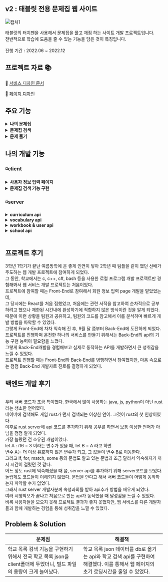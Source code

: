 ## v2 : 태블릿 전용 문제집 웹 사이트

![캡처1](https://github.com/HungKungE/Jogiyo-project/assets/84065412/b547c66e-f9b2-4abc-8ee0-4da0c7089dc2)

태블릿의 터치펜을 사용해서 문제집을 풀고 채점 하는 사이트 개발 프로젝트입니다.
</br>
전반적으로 학습에 도움을 줄 수 있는 기능을 담은 것이 특징입니다.
</br>
</br>
진행 기간 : 2022.06 ~ 2022.12
</br>

## 프로젝트 자료 :books:

:notebook_with_decorative_cover: [서비스 디자인 문서](https://docs.google.com/document/d/1sjdeP5pTJ3hGAOYfTTb8Vf2y_o755gf8aqhGPMYWu-M/edit#heading=h.7fet0jbsxwh6)

:pencil: [페이지 디자인](https://www.figma.com/file/Uj6PNk5oF0ZyyrbG5a6KxG/Jogiyo-v2-UI?type=design&node-id=0-1&mode=design&t=0DCZ4sSJPMo2RI8u-0)
</br>

## 주요 기능

<details>
<summary><b>나의 문제집</b></summary>
<div markdown="1">
  </br>
  
  > 내가 풀었던 문제집들을 확인하고 이어서 풀거나 오답노트 확인할 수 있다.
  
  </br>
  
![myStudyRoom1](https://github.com/HungKungE/Jogiyo-project/assets/84065412/c7a5975f-d7b3-484d-be6e-6e3e1ad56c3d)
![myStudyRoom2](https://github.com/HungKungE/Jogiyo-project/assets/84065412/77a8d68a-d57c-405e-a570-d3c22ba775fb)

</div>
</details>

<details>
<summary><b>문제집 검색</b></summary>
<div markdown="1">
  </br>
  
  > 여러 조건을 통해서 문제집을 검색할 수 있다.
  
  </br>

![믄제집찾기](https://github.com/HungKungE/Jogiyo-project/assets/84065412/0827d638-1840-46c3-aad0-64f7ce5e8186)

</div>
</details>

<details>
<summary><b>문제 풀기</b></summary>
<div markdown="1">
  </br>
  
  > 온라인으로 문제집을 풀면서 채점할 수 있다.
  
  </br>
  
![풀기](https://github.com/HungKungE/Jogiyo-project/assets/84065412/3e4792ec-5cba-4543-959a-1c54d26f4442)
![풀기2](https://github.com/HungKungE/Jogiyo-project/assets/84065412/ec26c63d-8be4-42fa-aab7-ce8f2d284935)


</div>
</details>

## 나의 개발 기능

### ◽client

<details>
<summary><b>사용자 정보 입력 페이지</b></summary>
<div markdown="1">
  </br>
  회원 가입 시, 사용자의 정보를 입력하는 페이지 디자인과 구현을 맡았다.
  </br>
  사용자의 닉네임, 학년, 학교 정보를 입력받는다.
  </br>
  

  </br>
  
  > 사용 skills
  <div>
    <img src="https://img.shields.io/badge/react-61DAFB?style=for-the-badge&logo=react&logoColor=black">
    <img src="https://img.shields.io/badge/Typescript-3178C6?style=for-the-badge&logo=typescript&logoColor=white">
    <img src="https://img.shields.io/badge/tailwindcss-F7DF1E?style=for-the-badge&logo=tailwindcss&logoColor=white">
  </div>

> 페이지 디자인

![정보입력](https://github.com/HungKungE/Jogiyo-project/assets/84065412/073e97c9-7237-4826-b716-dbbe8785ff23)

</div>
</details>

<details>
<summary><b>문제집 검색 기능 구현</b></summary>
<div markdown="1">
  </br>
  
  문제집 이름, 문제집 태그를 통해서 문제집을 검색하는 기능을 구현했다.
  
  

  </br>
  
  > 사용 skills
  <div>
    <img src="https://img.shields.io/badge/react-61DAFB?style=for-the-badge&logo=react&logoColor=black">
    <img src="https://img.shields.io/badge/Typescript-3178C6?style=for-the-badge&logo=typescript&logoColor=white">
    <img src="https://img.shields.io/badge/tailwindcss-F7DF1E?style=for-the-badge&logo=tailwindcss&logoColor=white">
  </div>

> 페이지 디자인

![믄제집찾기](https://github.com/HungKungE/Jogiyo-project/assets/84065412/e36833ba-e7dc-4195-a822-968ba95a61c2)

</div>
</details>

### ◽server

<details>
<summary><b>curriculum api</b></summary>
<div markdown="1">
  </br>
  
  > 영어단어 암기 커리큘럼 서비스 관련 admin api를 구현했다.
  
  
  - [curriculum 코드 확인](https://github.com/HungKungE/Jogiyo-v3/tree/main/code/v2/server/curriculum)

  | 종류 | api | 개발 내용 |
  | ----- | ----- | ----- |
  | 구현 | get_curriculum_metadata  | 직렬화 된 curriculum data를 역직렬화하여 admin page에서 열람하는 api를 구현했다. |
  | 구현 | update_curriculum_thumbnail  | curriculum thumbnail image를 업데이트하는 api이다. |
  

  </br>
  
  > 사용 skills
  <div>
    <img src="https://img.shields.io/badge/Rust-000000?style=for-the-badge&logo=rust&logoColor=white">
    <img src="https://img.shields.io/badge/sea_orm-000000?style=for-the-badge&logo=rust&logoColor=white">
    <img src="https://img.shields.io/badge/Multipart-000000?style=for-the-badge&logo=rust&logoColor=white">
  </div>
</div>
</details>

<details>
<summary><b>vocabulary api</b></summary>
<div markdown="1">
  </br>
  
  > curriculum에서 사용하는 1일 치 단어들의 정보를 가져오는 api를 구현했다. 
  

   - [vocabulary 코드 확인](https://github.com/HungKungE/Jogiyo-v3/tree/main/code/v2/server/voca)
  
  | 종류 | api | 개발 내용 |
  | ----- | ----- | ----- |
  | 구현 | update_vocabulary_set | 단어장 내용을 수정하는 api를 구현했다. |
  </br>
  
  > 사용 skills
  <div>
    <img src="https://img.shields.io/badge/Rust-000000?style=for-the-badge&logo=rust&logoColor=white">
    <img src="https://img.shields.io/badge/sea_orm-000000?style=for-the-badge&logo=rust&logoColor=white">
    <img src="https://img.shields.io/badge/ActiveModel-000000?style=for-the-badge&logo=rust&logoColor=white">
  </div>
</div>
</details>

<details>
<summary><b>workbook & user api</b></summary>
<div markdown="1">
  </br>
  
  > 사용자에게 제공하는 문제집 관련 데이터와 사용자의 정보를 가져오는 api를 구현했다. 
  

  - [workbook 코드 확인](https://github.com/HungKungE/Jogiyo-v3/tree/main/code/v2/server/workbook)
  - [user 코드 확인](https://github.com/HungKungE/Jogiyo-v3/tree/main/code/v2/server/user)

  | 종류 | api | 개발 내용 |
  | ----- | ----- | ----- |
  | 구현 | get_user_info | 모든 user_info data를 가져오는 api를 구현했다. |
  | 구현 | get_user_data  | 문제집 데이터인 workbook data와, 사용자의 문제집 진도 정보 user_generated_workbook data를 가져오는 api를 구현했다. |
  | 구현 | get_user_workbook_page | 특정 사용자의 문제집 특정 페이지 필기 데이터를 가져오는 api를 구현했다. |

  </br>
  
  > 사용 skills
  <div>
    <img src="https://img.shields.io/badge/Rust-000000?style=for-the-badge&logo=rust&logoColor=white">
    <img src="https://img.shields.io/badge/sea_orm-000000?style=for-the-badge&logo=rust&logoColor=white">
  </div>
</div>
</details>

<details>
<summary><b>school api</b></summary>
<div markdown="1">
  </br>
  
  > 공공데이터인 전국 학교 리스트 관련 api를 구현했다. 
  
  
  - [school 코드 확인](https://github.com/HungKungE/Jogiyo-v3/tree/main/code/v2/server/school)

  | 종류 | api | 개발 내용 |
  | ----- | ----- | ----- |
  | 구현 | get_school_metadata  | 입력받은 search_keyword가 포함된 학교 리스트를 전송하는 api를 구현했다. |
  | 구현 | upload_school_json  | 학교 리스트 json을 db에 업로드하는 api이다. |
  
  </br>
  
  > 사용 skills
  <div>
    <img src="https://img.shields.io/badge/Rust-000000?style=for-the-badge&logo=rust&logoColor=white">
    <img src="https://img.shields.io/badge/sea_orm-000000?style=for-the-badge&logo=rust&logoColor=white">
    <img src="https://img.shields.io/badge/paginate-000000?style=for-the-badge&logo=rust&logoColor=white">
    <img src="https://img.shields.io/badge/ActiveModel-000000?style=for-the-badge&logo=rust&logoColor=white">
  </div>
</div>
</details>
</br>

## 프로젝트 후기

3학년 1학기가 끝난 여름방학에 운 좋게 인연이 닿아 2학년 때 팀플을 같이 했던 선배가 주도하는 웹 개발 프로젝트에 참여하게 되었다.
</br>
그 동안, 학교에서는 c, c++, c#, bash 등을 사용한 로컬 프로그램 개발 프로젝트만 경험해봐서 웹 서비스 개발 프로젝트는 처음이었다. 
</br>
프로젝트에 참여할 때는 Front-End로 참여해서 회원 정보 입력 page 개발을 맡았었는데,
</br>
그 당시에는 React를 처음 접했었고, 처음에는 관련 서적을 참고하여 순차적으로 공부하려고 했으나 제한된 시간내에 완성하기에 적합하지 않은 방식이란 것을 알게 되었다.
</br>
때문에 이런 상황을 팀원과 공유하고, 팀원의 코드를 참고해서 이를 분석하며 빠르게 개발 방법을 파악할 수 있었다.
</br>
그렇게 Front-End에 차차 익숙해 진 후, 9월 달 쯤부터 Back-End에 도전하게 되었다.
</br>
프로젝트를 진행하며 온전한 하나의 서비스를 만들기 위해서는 Back-End의 api의 기능 구현 능력이 필요함을 느꼈다.
</br>
그렇게 Back-End개발을 경험해보고 실제로 동작하는 API를 개발하면서 큰 성취감을 느낄 수 있었다.
</br>
프로젝트 진행할 때는 Front-End와 Back-End를 병행하면서 참여했지만, 마음 속으로는 점점 Back-End 개발자로 진로를 결정하게 되었다.
</br>

## 백엔드 개발 후기
</br>
우리 서버 코드가 조금 특이했다. 한국에서 많이 사용하는 java, js, python이 아닌 rust라는 생소한 언어였다.
</br>
네이버에 검색해도 게임 rust가 먼저 검색되는 이상한 언어. 그것이 rust의 첫 인상이였다.
</br>
이후로 rust server에 api 코드를 추가하기 위해 공부를 하면서 보통 이상한 언어가 아님을 점점 알게 되었다.
</br>
가장 놀랐던 건 소유권 개념이었다.
</br>
let A : i16 = 3 이라는 변수가 있을 때, let B = A 라고 하면
</br>
변수 A는 더 이상 유효하지 않은 변수가 되고, 그 값들이 변수 B로 이동한다.
</br>
그리고 if, for, match, some 등의 문법도 알고 있는 문법과 조금 달라서 익숙해지기 까지 시간이 걸렸던 것 같다.
</br>
어느 정도 rust에 익숙해졌을 때 쯤, server api를 추가하기 위해 server코드를 보았다.
</br>
놀랍게도 코드들이 이해되지 않았다. 문법을 안다고 해서 서버 코드들이 어떻게 동작하는지 파악할 수가 없었다.
</br>
그래서 rust server 개발자분께 속성과외를 받아 api추가 방법을 배우게 되었다.
</br>
여러 시행착오가 끝나고 처음으로 만든 api가 동작했을 때 달성감을 느낄 수 있었다.
</br>
비록 사용자들을 모으지 못해 프로젝트 결과가 좋지 못했지만, 웹 서비스를 다른 개발자들과 함께 개발하는 경험을 통해 성취감을 느낄 수 있었다.

## Problem & Solution
| 문제점 | 해결책 |
| ----- | ----- |
| 학교 목록 검색 기능을 구현하기 위해서 전국 학교 목록 json을 client폴더에 두었더니, 빌드 파일의 용량이 크게 늘어났다. | 학교 목록 json 데이터를 db로 옮기는 api와 학교 검색 api를 구현하여 해결했다. 이를 통해서 웹 페이지의 초기 로딩시간을 줄일 수 있었다. |
